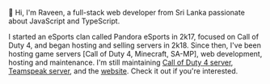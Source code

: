 👋 Hi, I'm Raveen, a full-stack web developer from Sri Lanka passionate about JavaScript and TypeScript.

I started an eSports clan called Pandora eSports in 2k17, focused on Call of Duty 4, and began hosting and selling servers in 2k18. Since then, I've been hosting game servers [Call of Duty 4, Minecraft, SA-MP], web development, hosting and maintenance. I'm still maintaining [Call of Duty 4 server](https://www.pndes.win/), [Teamspeak server](ts3server://pndes.win), and the [website](https://www.pndes.win/). Check it out if you're interested.
